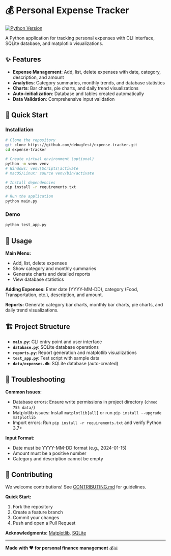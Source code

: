 # 💰 Personal Expense Tracker

[![Python Version](https://img.shields.io/badge/python-3.7%2B-blue.svg)](https://python.org)


A Python application for tracking personal expenses with CLI interface, SQLite database, and matplotlib visualizations.

## ✨ Features

- **Expense Management**: Add, list, delete expenses with date, category, description, and amount
- **Analytics**: Category summaries, monthly trends, and database statistics
- **Charts**: Bar charts, pie charts, and daily trend visualizations
- **Auto-initialization**: Database and tables created automatically
- **Data Validation**: Comprehensive input validation

## 🚀 Quick Start

### Installation

```bash
# Clone the repository
git clone https://github.com/debugfest/expense-tracker.git
cd expense-tracker

# Create virtual environment (optional)
python -m venv venv
# Windows: venv\Scripts\activate
# macOS/Linux: source venv/bin/activate

# Install dependencies
pip install -r requirements.txt

# Run the application
python main.py
```

### Demo

```bash
python test_app.py
```

## 📖 Usage

**Main Menu:**
- Add, list, delete expenses
- Show category and monthly summaries
- Generate charts and detailed reports
- View database statistics

**Adding Expenses:**
Enter date (YYYY-MM-DD), category (Food, Transportation, etc.), description, and amount.

**Reports:**
Generate category bar charts, monthly bar charts, pie charts, and daily trend visualizations.

## 🏗️ Project Structure

- **`main.py`**: CLI entry point and user interface
- **`database.py`**: SQLite database operations
- **`reports.py`**: Report generation and matplotlib visualizations
- **`test_app.py`**: Test script with sample data
- **`data/expenses.db`**: SQLite database (auto-created)

## 🐛 Troubleshooting

**Common Issues:**
- Database errors: Ensure write permissions in project directory (`chmod 755 data/`)
- Matplotlib issues: Install `matplotlib[all]` or run `pip install --upgrade matplotlib`
- Import errors: Run `pip install -r requirements.txt` and verify Python 3.7+

**Input Format:**
- Date must be YYYY-MM-DD format (e.g., 2024-01-15)
- Amount must be a positive number
- Category and description cannot be empty

## 🤝 Contributing

We welcome contributions! See [CONTRIBUTING.md](CONTRIBUTING.md) for guidelines.

**Quick Start:**
1. Fork the repository
2. Create a feature branch
3. Commit your changes
4. Push and open a Pull Request



**Acknowledgments:** [Matplotlib](https://matplotlib.org/), [SQLite](https://www.sqlite.org/)

---

**Made with ❤️ for personal finance management** 💰📊
